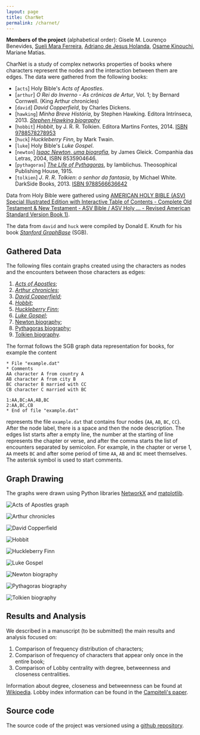 ```yaml
---
layout: page
title: CharNet
permalink: /charnet/
---
```


**Members of the project** (alphabetical order): Gisele
M. Louren&ccedil;o Benevides, [Sueli Mara
Ferreira](https://www.researchgate.net/profile/Sueli_Ferreira),
[Adriano de Jesus Holanda](http://holanda.xyz/), [Osame
Kinouchi](https://www.researchgate.net/profile/Osame_Kinouchi),
Mariane Matias.


CharNet is a study of complex networks properties of books where
characters represent the nodes and the interaction between them are
edges. The data were gathered from the following books:

- [`acts`] Holy Bible's _Acts_ _of_ _Apostles_.
- [`arthur`] _O_ _Rei_ _do_ _Inverno_ - _As_ _crônicas_ _de_ _Artur_, Vol. 1; by Bernard Cornwell. (King Arthur chronicles)
- [`david`] _David_ _Copperfield_, by Charles Dickens.
- [`hawking`] _Minha_ _Breve_ _História_, by Stephen Hawking. Editora Intrínseca, 2013.
   [*Stephen Hawking biography*](https://goo.gl/1p3osS)
- [`hobbit`]  _Hobbit_, by J. R. R. Tolkien. Editora Martins Fontes, 2014.
  [ISBN 9788578278953](http://www.isbnsearch.org/isbn/9788578278953)
- [`huck`] _Huckleberry_ _Finn_, by Mark Twain.
- [`luke`] Holy Bible's _Luke_ _Gospel_.
- [`newton`] [_Isaac_ _Newton_, _uma_ _biografia_](https://www.goodreads.com/book/show/17098.Isaac_Newton), by James Gleick. Companhia das Letras, 2004, ISBN 8535904646.
- [`pythagoras`] [_The_ _Life_ _of_ _Pythagoras_](https://archive.org/details/lifeofpythagoras00iamb), by Iamblichus. Theosophical Publishing House, 1915.
- [`tolkien`]  _J_. _R_. _R_. _Tolkien_: _o_ _senhor_ _da_ _fantasia_, by Michael White. DarkSide Books, 2013.
   [ISBN 9788566636642](https://goo.gl/sMWEkl)

Data from Holy Bible were gathered using [AMERICAN HOLY BIBLE (ASV)
Special Illustrated Edition with Interactive Table of Contents -
Complete Old Testament & New Testament - ASV Bible / ASV Holy ... -
Revised American Standard Version Book 1)](http://goo.gl/NTRhzT).

The data from `david` and `huck` were compiled by Donald E. Knuth for
his book [_Stanford_
_GraphBase_](http://www-cs-faculty.stanford.edu/~knuth/sgb.html)
(SGB).

## Gathered Data 

The following files contain graphs created using the characters as
nodes and the encounters between those characters as edges:

1. [_Acts_ _of_ _Apostles_](https://github.com/ajholanda/charnet/blob/master/data/acts.dat);
2. [_Arthur_ _chronicles_](https://github.com/ajholanda/charnet/blob/master/data/arthur.dat);
3. [_David_ _Copperfield_](https://github.com/ajholanda/charnet/blob/master/sgb/david.dat);
4. [_Hobbit_](https://github.com/ajholanda/charnet/blob/master/data/hobbit.dat);
5. [_Huckleberry_ _Finn_](https://github.com/ajholanda/charnet/blob/master/sgb/huck.dat);
6. [_Luke_ _Gospel_](https://github.com/ajholanda/charnet/blob/master/data/luke.dat);
7. [Newton biography](https://github.com/ajholanda/charnet/blob/master/data/newton.dat);
8. [Pythagoras biography](https://github.com/ajholanda/charnet/blob/master/data/pythagoras.dat);
9. [Tolkien biography](https://github.com/ajholanda/charnet/blob/master/data/tolkien.dat).

The format follows the SGB graph data representation for books, for
example the content

<pre>
<code>* File "example.dat"
* Comments
AA character A from country A
AB character A from city B
BC character B married with CC
CB character C married with BC

1:AA,BC;AA,AB,BC
2:AA,BC,CB
* End of file "example.dat"</code>
</pre>

represents the file `example.dat` that contains four nodes {`AA`,
`AB`, `BC`, `CC`}. After the node label, there is a space and then the
node description. The edges list starts after a empty line, the number
at the starting of line represents the chapter or verse, and after the
comma starts the list of encounters separated by semicolon. For
example, in the chapter or verse 1, `AA` meets `BC` and after some
period of time `AA`, `AB` and `BC` meet themselves. The asterisk
symbol is used to start comments.

## Graph Drawing

The graphs were drawn using Python libraries [NetworkX](https://networkx.github.io/)
and [matplotlib](http://matplotlib.org/).

![_Acts_ _of_ _Apostles_ graph](/assets/img/g-acts.png)

![_Arthur_ _chronicles_](/assets/img/g-arthur.png)

![_David_ _Copperfield_](/assets/img/g-david.png)

![_Hobbit_](/assets/img/g-hobbit.png)

![_Huckleberry_ _Finn_](/assets/img/g-huck.png)

![_Luke_ _Gospel_](/assets/img/g-luke.png)

![Newton biography](/assets/img/g-newton.png)

![Pythagoras biography](/assets/img/g-pythagoras.png)

![Tolkien biography](/assets/img/g-tolkien.png)

## Results and Analysis

We described in a manuscript (to be submitted) the main results and
analysis focused on:

1. Comparison of frequency distribution of characters;
2. Comparison of frequency of characters that appear only once in the entire book;
3. Comparison of Lobby centrality with degree, betweenness and closeness centralities.

Information about degree, closeness and betweenness can be found at
[Wikipedia](https://en.wikipedia.org/wiki/Centrality). Lobby index
information can be found in the [Campiteli's
paper](http://www.sciencedirect.com/science/article/pii/S0378437113005839).

## Source code

The source code of the project was versioned using a
[github repository](https://github.com/ajholanda/charnet/).
